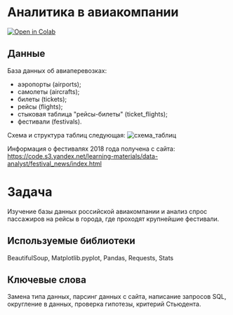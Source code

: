 # Аналитика в авиакомпании
[![Open in Colab](https://colab.research.google.com/assets/colab-badge.svg)](https://colab.research.google.com/github/valentinatihova/DA_projects/blob/master/airports_analytics/airports_analytics.ipynb)
## Данные
База данных об авиаперевозках:
- аэропорты (airports);
- самолеты (aircrafts);
- билеты (tickets);
- рейсы (flights);
- стыковая таблица "рейсы-билеты" (ticket_flights);
- фестивали (festivals).

Схема и структура таблиц следующая:
![схема_таблиц](https://github.com/valentinatihova/Yandex_projects/raw/master/airports_analytics/схема_таблиц.jpg)

Информация о фестивалях 2018 года получена с сайта:  https://code.s3.yandex.net/learning-materials/data-analyst/festival_news/index.html

# Задача
Изучение базы данных российской авиакомпании и анализ спрос пассажиров на рейсы в города, где проходят крупнейшие фестивали.

## Используемые библиотеки
BeautifulSoup, Matplotlib.pyplot, Pandas, Requests, Stats

## Ключевые слова
Замена типа данных, парсинг данных с сайта, написание запросов SQL, округление в данных, проверка гипотезы, критерий Стьюдента.
